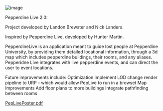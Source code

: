 ![image](https://github.com/user-attachments/assets/62d08701-bd8e-4670-b9e2-9a09da5e3033)

Pepperdine Live 2.0:

Project developed by Landon Brewster and Nick Landers.

Inspired by Pepperdine Live, developed by Hunter Martin.

PepperdineLive is an application meant to guide lost people at Pepperdine University, by providing them detailed locational information, through a 3d map which includes pepperdine buildings, their rooms, and any aliases. Pepperidne Live integrates with live pepperdine events, and can direct the user to event locations.

Future improvements include:
  Optimization
    implement LOD
    change render pipeline to URP - which would allow PepLive to run in a browset
  Map Improvements
    Add floor plans to more buildings
    Integrate pathfinding between rooms

[PepLivePoster.pdf](https://github.com/user-attachments/files/19925535/PepLivePoster.pdf)
